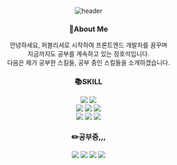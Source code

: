<div align=center>
  
![header](https://capsule-render.vercel.app/api?type=waving&text=ARISTAHS&fontColor=f4fdfa&fontSize=60&animation=fadeIn&height=150&rotate=-10)



### :pushpin:About Me
안녕하세요, 퍼블리셔로 시작하여 프론트엔드 개발자를 꿈꾸며  
지금까지도 공부를 계속하고 있는 정호석입니다.  
다음은 제가 공부한 스킬들, 공부 중인 스킬들을 소개하겠습니다.
  

  
### :books:SKILL  
  <img src="https://img.shields.io/badge/html5-E34F26?style=for-the-badge&logo=HTML5&logoColor=black">
  <img src="https://img.shields.io/badge/css3-1572B6?style=for-the-badge&logo=CSS3&logoColor=black">   <br>
  <img src="https://img.shields.io/badge/javascript-F7DF1E?style=for-the-badge&logo=JavaScript&logoColor=black">
  <img src="https://img.shields.io/badge/jquery-0769AD?style=for-the-badge&logo=jquery&logoColor=white">
  <img src="https://img.shields.io/badge/wordpress-21759B?style=for-the-badge&logo=wordpress&logoColor=black">   <br>
  <img src="https://img.shields.io/badge/git-F05032?style=for-the-badge&logo=git&logoColor=black">
  <img src="https://img.shields.io/badge/github-181717?style=for-the-badge&logo=github&logoColor=white">
  <img src="https://img.shields.io/badge/AdobePhotoshop-31A8FF?style=for-the-badge&logo=AdobePhotoshop&logoColor=black">  
 
### :pencil2:공부중,,,
  <img src="https://img.shields.io/badge/sass-CC6699?style=for-the-badge&logo=sass&logoColor=black">
  <img src="https://img.shields.io/badge/javascript-F7DF1E?style=for-the-badge&logo=JavaScript&logoColor=black">
  <img src="https://img.shields.io/badge/react-61DAFB?style=for-the-badge&logo=react&logoColor=black">
  <img src="https://img.shields.io/badge/createreactapp-09D3AC?style=for-the-badge&logo=createreactapp&logoColor=black">
  

</div>



<!--
**ARISTAHS/ARISTAHS** is a ✨ _special_ ✨ repository because its `README.md` (this file) appears on your GitHub profile.

Here are some ideas to get you started:

- 🔭 I’m currently working on ...
- 🌱 I’m currently learning ...
- 👯 I’m looking to collaborate on ...
- 🤔 I’m looking for help with ...
- 💬 Ask me about ...
- 📫 How to reach me: ...
- 😄 Pronouns: ...
- ⚡ Fun fact: ...
-->
